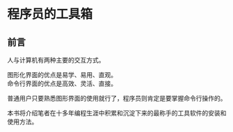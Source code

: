 # 程序员的工具箱

## 前言

人与计算机有两种主要的交互方式。

图形化界面的优点是易学、易用、直观。<br/>
命令行界面的优点是高效、灵活、直接。

普通用户只要熟悉图形界面的使用就行了，程序员则肯定是要掌握命令行操作的。

本书将介绍笔者在十多年编程生涯中积累和沉淀下来的最称手的工具软件的安装和使用方法。
